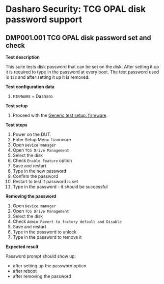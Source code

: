 # Dasharo Security: TCG OPAL disk password support

## DMP001.001 TCG OPAL disk password set and check

**Test description**

This suite tests disk password that can be set on the disk. After setting it up
it is required to type in the password at every boot. The test password used is
`123` and after setting it up it is removed.

**Test configuration data**

1. `FIRMWARE` = Dasharo

**Test setup**

1. Proceed with the
    [Generic test setup: firmware](../../generic-test-setup/#firmware).

**Test steps**

1. Power on the DUT.
1. Enter Setup Menu Tianocore
1. Open `Device manager`
1. Open `TCG Drive Management`
1. Select the disk
1. Check `Enable Feature` option
1. Save and restart
1. Type in the new password
1. Confirm the password
1. Restart to test if password is set
1. Type in the password - it should be successful

**Removing the password**

1. Open `Device manager`
1. Open `TCG Drive Management`
1. Select the disk
1. Check `Admin Revert to factory default and Disable`
1. Save and restart
1. Type in the password to unlock
1. Type in the password to remove it

**Expected result**

Password prompt should show up:

* after setting up the password option
* after reboot
* after removing the password
